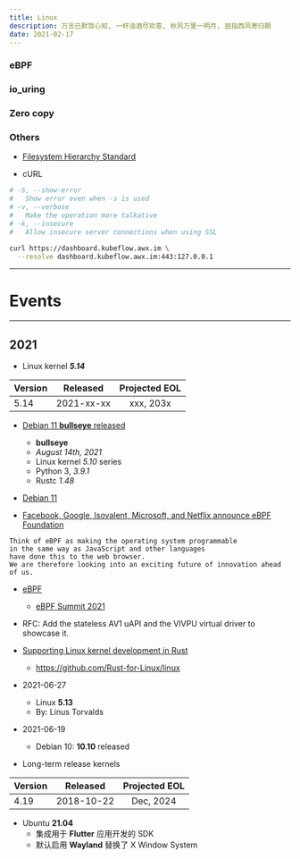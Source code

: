 ```yaml
---
title: Linux
description: 万言已默馀心知, 一杯浊酒尽欢意, 秋风万里一明月, 屈指西风寄归期
date: 2021-02-17
---
```


### eBPF

### io_uring

### Zero copy

### Others

* [Filesystem Hierarchy Standard](https://en.wikipedia.org/wiki/Filesystem_Hierarchy_Standard)

* cURL

```zsh
# -S, --show-error
#   Show error even when -s is used
# -v, --verbose
#   Make the operation more talkative
# -k, --insecure
#   Allow insecure server connections when using SSL

curl https://dashboard.kubeflow.awx.im \
  --resolve dashboard.kubeflow.awx.im:443:127.0.0.1
```

------------------

# Events

------------------

## 2021

* Linux kernel ***5.14***

| Version |  Released  | Projected EOL |
| ------- |:----------:|:-------------:|
|  5.14   | 2021-xx-xx |   xxx, 203x   |

* [Debian 11 **bullseye** released](https://www.debian.org/News/2021/20210814)
  - **bullseye**
  - *August 14th, 2021*
  - Linux kernel *5.10* series
  - Python 3, *3.9.1*
  - Rustc *1.48*

* [Debian 11](https://www.debian.org/releases/bullseye/releasenotes)

* [Facebook, Google, Isovalent, Microsoft, and Netflix announce eBPF Foundation](https://isovalent.com/blog/post/2021-08-ebpf-foundation-announcement)

```
Think of eBPF as making the operating system programmable
in the same way as JavaScript and other languages
have done this to the web browser.
We are therefore looking into an exciting future of innovation ahead of us.
```

* [eBPF](https://ebpf.io)
  - [eBPF Summit 2021](https://ebpf.io/summit-2021/)

* RFC: Add the stateless AV1 uAPI and the VIVPU virtual driver to showcase it.

* [Supporting Linux kernel development in Rust](https://lwn.net/Articles/829858/)
  - https://github.com/Rust-for-Linux/linux

* 2021-06-27
  - Linux **5.13**
  - By: Linus Torvalds

* 2021-06-19
  - Debian 10: **10.10** released

* Long-term release kernels

| Version |  Released  | Projected EOL |
| ------- |:----------:|:-------------:|
|  4.19   | 2018-10-22 |   Dec, 2024   |

* Ubuntu **21.04**
  - 集成用于 **Flutter** 应用开发的 SDK
  - 默认启用 **Wayland** 替换了 X Window System
